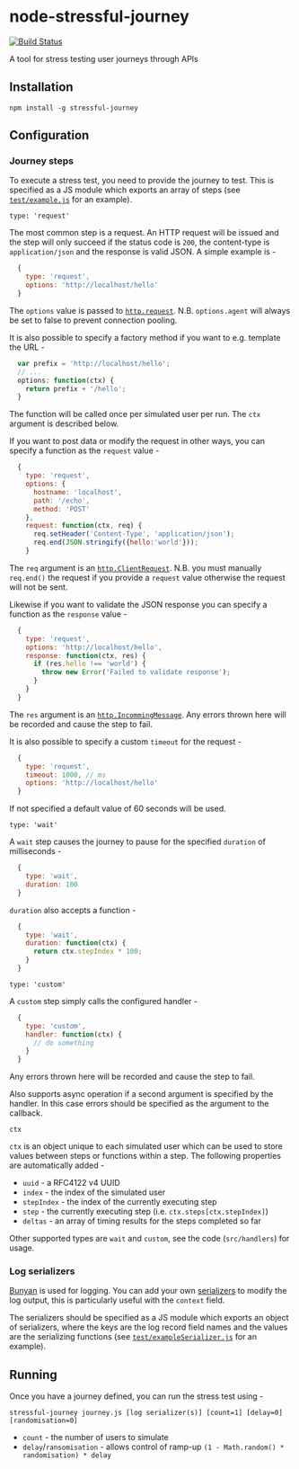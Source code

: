 # node-stressful-journey

[![Build Status](https://travis-ci.org/chrisprice/node-stressful-journey.svg?branch=master)](https://travis-ci.org/chrisprice/node-stressful-journey)

A tool for stress testing user journeys through APIs

## Installation

```
npm install -g stressful-journey
```

## Configuration

### Journey steps

To execute a stress test, you need to provide the journey to test. This is specified as a JS module which exports an array of steps (see [`test/example.js`](https://github.com/chrisprice/node-stressful-journey/blob/master/test/example.js) for an example).

`type: 'request'`

The most common step is a request. An HTTP request will be issued and the step will only succeed if the status code is `200`, the content-type is `application/json` and the response is valid JSON. A simple example is -

```js
  {
    type: 'request',
    options: 'http://localhost/hello'
  }
```

The ```options``` value is passed to [```http.request```](https://nodejs.org/api/http.html#http_http_request_options_callback). N.B. ```options.agent``` will always be set to false to prevent connection pooling.

It is also possible to specify a factory method if you want to e.g. template the URL -

```js
  var prefix = 'http://localhost/hello';
  // ...
  options: function(ctx) {
    return prefix + '/hello';
  }
```

The function will be called once per simulated user per run. The `ctx` argument is described below.

If you want to post data or modify the request in other ways, you can specify a function as the `request` value -

```js
  {
    type: 'request',
    options: {
      hostname: 'localhost',
      path: '/echo',
      method: 'POST'
    },
    request: function(ctx, req) {
      req.setHeader('Content-Type', 'application/json');
      req.end(JSON.stringify({hello:'world'}));
    }
```

The `req` argument is an [```http.ClientRequest```](https://nodejs.org/api/http.html#http_class_http_clientrequest). N.B. you must manually `req.end()` the request if you provide a `request` value otherwise the request will not be sent.

Likewise if you want to validate the JSON response you can specify a function as the `response` value -

```js
  {
    type: 'request',
    options: 'http://localhost/hello',
    response: function(ctx, res) {
      if (res.hello !== 'world') {
        throw new Error('Failed to validate response');
      }
    }
  }
```

The `res` argument is an [```http.IncommingMessage```](https://nodejs.org/api/http.html#http_http_incomingmessage). Any errors thrown here will be recorded and cause the step to fail.

It is also possible to specify a custom `timeout` for the request -

```js
  {
    type: 'request',
    timeout: 1000, // ms
    options: 'http://localhost/hello'
  }
```

If not specified a default value of 60 seconds will be used.

`type: 'wait'`

A `wait` step causes the journey to pause for the specified `duration` of milliseconds -

```js
  {
    type: 'wait',
    duration: 100
  }
```

`duration` also accepts a function -

```js
  {
    type: 'wait',
    duration: function(ctx) {
      return ctx.stepIndex * 100;
    }
  }
```

`type: 'custom'`

A `custom` step simply calls the configured handler -

```js
  {
    type: 'custom',
    handler: function(ctx) {
      // do something
    }
  }
```

Any errors thrown here will be recorded and cause the step to fail.

Also supports async operation if a second argument is specified by the handler. In this case errors should be specified as the argument to the callback.

`ctx`

`ctx` is an object unique to each simulated user which can be used to store values between steps or functions within a step. The following properties are automatically added -

* `uuid` - a RFC4122 v4 UUID
* `index` - the index of the simulated user
* `stepIndex` - the index of the currently executing step
* `step` - the currently executing step (i.e. `ctx.steps[ctx.stepIndex]`)
* `deltas` - an array of timing results for the steps completed so far

Other supported types are `wait` and `custom`, see the code (`src/handlers`) for usage.

### Log serializers

[Bunyan](https://github.com/trentm/node-bunyan) is used for logging. You can add your own [serializers](https://github.com/trentm/node-bunyan#serializers) to modify the log output, this is particularly useful with the `context` field.

The serializers should be specified as a JS module which exports an object of serializers, where the keys are the log record field names and the values are the serializing functions (see [`test/exampleSerializer.js`](https://github.com/chrisprice/node-stressful-journey/blob/master/test/exampleSerializer.js) for an example).

## Running

Once you have a journey defined, you can run the stress test using -

```
stressful-journey journey.js [log serializer(s)] [count=1] [delay=0] [randomisation=0]
```

* `count` - the number of users to simulate
* `delay`/`ransomisation` - allows control of ramp-up `(1 - Math.random() * randomisation) * delay`
